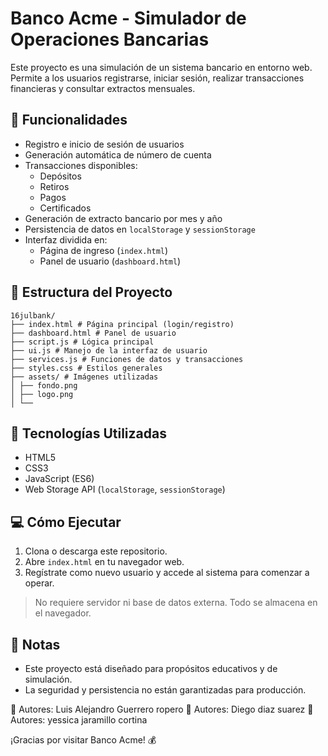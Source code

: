 # Banco Acme - Simulador de Operaciones Bancarias

Este proyecto es una simulación de un sistema bancario en entorno web. Permite a los usuarios registrarse, iniciar sesión, realizar transacciones financieras y consultar extractos mensuales.

## 🚀 Funcionalidades

- Registro e inicio de sesión de usuarios
- Generación automática de número de cuenta
- Transacciones disponibles:
  - Depósitos
  - Retiros
  - Pagos
  - Certificados
- Generación de extracto bancario por mes y año
- Persistencia de datos en `localStorage` y `sessionStorage`
- Interfaz dividida en:
  - Página de ingreso (`index.html`)
  - Panel de usuario (`dashboard.html`)

## 📁 Estructura del Proyecto

```
16julbank/
├── index.html # Página principal (login/registro)
├── dashboard.html # Panel de usuario
├── script.js # Lógica principal
├── ui.js # Manejo de la interfaz de usuario
├── services.js # Funciones de datos y transacciones
├── styles.css # Estilos generales
├── assets/ # Imágenes utilizadas
│ ├── fondo.png
│ ├── logo.png
│ └── 
```


## 🧰 Tecnologías Utilizadas

- HTML5
- CSS3
- JavaScript (ES6)
- Web Storage API (`localStorage`, `sessionStorage`)

## 💻 Cómo Ejecutar

1. Clona o descarga este repositorio.
2. Abre `index.html` en tu navegador web.
3. Regístrate como nuevo usuario y accede al sistema para comenzar a operar.

> No requiere servidor ni base de datos externa. Todo se almacena en el navegador.

## 📌 Notas

- Este proyecto está diseñado para propósitos educativos y de simulación.
- La seguridad y persistencia no están garantizadas para producción.


👤 Autores: Luis Alejandro Guerrero ropero
👤 Autores: Diego diaz suarez
👤 Autores: yessica jaramillo cortina

¡Gracias por visitar Banco Acme! 💰

